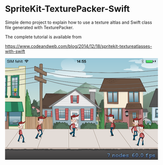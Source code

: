 SpriteKit-TexturePacker-Swift
=============================

Simple demo project to explain how to use a texture altlas and Swift class file generated with TexturePacker.

The complete tutorial is available from

https://www.codeandweb.com/blog/2014/12/18/spritekit-textureatlasses-with-swift


![screenshot](screenshot-iphone.png "Screenshot of the demo project")
